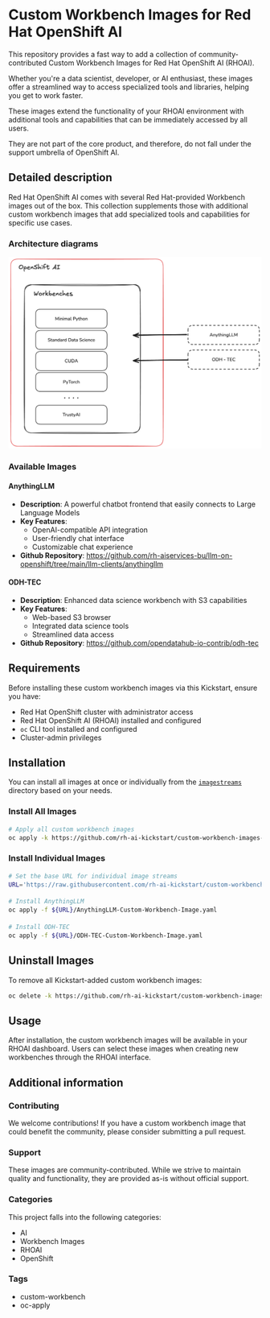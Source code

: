 # Custom Workbench Images for Red Hat OpenShift AI

This repository provides a fast way to add a collection of community-contributed Custom Workbench Images for Red Hat OpenShift AI (RHOAI).

Whether you're a data scientist, developer, or AI enthusiast, these images offer a streamlined way to access specialized tools and libraries, helping you get to work faster.

These images extend the functionality of your RHOAI environment with additional tools and capabilities that can be immediately accessed by all users.

They are not part of the core product, and therefore, do not fall under the support umbrella of OpenShift AI.

## Detailed description

Red Hat OpenShift AI comes with several Red Hat-provided Workbench images out of the box. This collection supplements those with additional custom workbench images that add specialized tools and capabilities for specific use cases.

### Architecture diagrams

![OpenShift AI Workbenches](assets/images/simple-arch-diag.png)

### Available Images

#### AnythingLLM
- **Description**: A powerful chatbot frontend that easily connects to Large Language Models
- **Key Features**:
  - OpenAI-compatible API integration
  - User-friendly chat interface
  - Customizable chat experience
- **Github Repository**: https://github.com/rh-aiservices-bu/llm-on-openshift/tree/main/llm-clients/anythingllm

#### ODH-TEC
- **Description**: Enhanced data science workbench with S3 capabilities
- **Key Features**:
  - Web-based S3 browser
  - Integrated data science tools
  - Streamlined data access
- **Github Repository**: https://github.com/opendatahub-io-contrib/odh-tec

## Requirements

Before installing these custom workbench images via this Kickstart, ensure you have:

- Red Hat OpenShift cluster with administrator access
- Red Hat OpenShift AI (RHOAI) installed and configured
- `oc` CLI tool installed and configured
- Cluster-admin privileges

## Installation

You can install all images at once or individually from the [`imagestreams`](./imagestreams) directory based on your needs.

### Install All Images

```bash
# Apply all custom workbench images
oc apply -k https://github.com/rh-ai-kickstart/custom-workbench-images-examples/imagestreams/
```

### Install Individual Images

```bash
# Set the base URL for individual image streams
URL='https://raw.githubusercontent.com/rh-ai-kickstart/custom-workbench-images-examples/refs/heads/main/imagestreams/'

# Install AnythingLLM
oc apply -f ${URL}/AnythingLLM-Custom-Workbench-Image.yaml

# Install ODH-TEC
oc apply -f ${URL}/ODH-TEC-Custom-Workbench-Image.yaml
```

## Uninstall Images

To remove all Kickstart-added custom workbench images:

```bash
oc delete -k https://github.com/rh-ai-kickstart/custom-workbench-images-examples/imagestreams/
```

## Usage

After installation, the custom workbench images will be available in your RHOAI dashboard. Users can select these images when creating new workbenches through the RHOAI interface.

## Additional information

### Contributing

We welcome contributions! If you have a custom workbench image that could benefit the community, please consider submitting a pull request.

### Support

These images are community-contributed. While we strive to maintain quality and functionality, they are provided as-is without official support.

### Categories

This project falls into the following categories:

- AI
- Workbench Images
- RHOAI
- OpenShift

### Tags

- custom-workbench
- oc-apply
